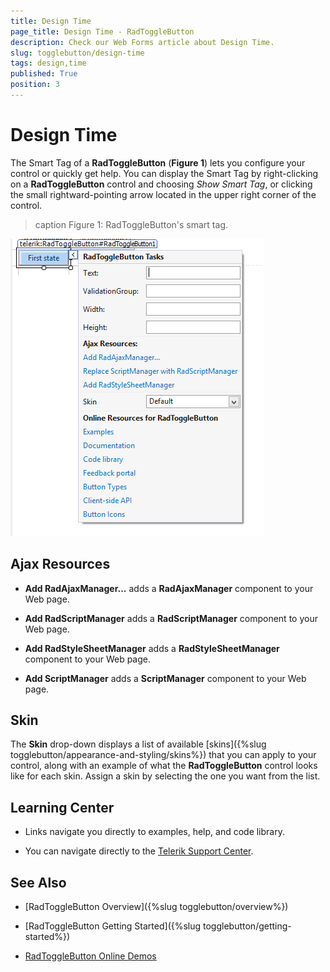 ```yaml
---
title: Design Time
page_title: Design Time - RadToggleButton
description: Check our Web Forms article about Design Time.
slug: togglebutton/design-time
tags: design,time
published: True
position: 3
---
```


# Design Time

The Smart Tag of a **RadToggleButton** (**Figure 1**) lets you configure your control or quickly get help. You can display the Smart Tag by right-clicking on a **RadToggleButton** control and choosing *Show Smart Tag*, or clicking the small rightward-pointing arrow located in the upper right corner of the control.

>caption Figure 1: RadToggleButton's smart tag.

![button-smart-tag](images/togglebutton-smart-tag.png)

## Ajax Resources

* **Add RadAjaxManager...** adds a **RadAjaxManager** component to your Web page.

* **Add RadScriptManager** adds a **RadScriptManager** component to your Web page.

* **Add RadStyleSheetManager** adds a **RadStyleSheetManager** component to your Web page.

* **Add ScriptManager** adds a **ScriptManager** component to your Web page.

## Skin

The **Skin** drop-down displays a list of available [skins]({%slug togglebutton/appearance-and-styling/skins%}) that you can apply to your control, along with an example of what the **RadToggleButton** control looks like for each skin. Assign a skin by selecting the one you want from the list.

## Learning Center

* Links navigate you directly to examples, help, and code library.

* You can navigate directly to the [Telerik Support Center](https://www.telerik.com/support/home.aspx).

## See Also

 * [RadToggleButton Overview]({%slug togglebutton/overview%})
 
 * [RadToggleButton Getting Started]({%slug togglebutton/getting-started%})
 
 * [RadToggleButton Online Demos](https://demos.telerik.com/aspnet-ajax/togglebutton/examples/overview/defaultcs.aspx)

